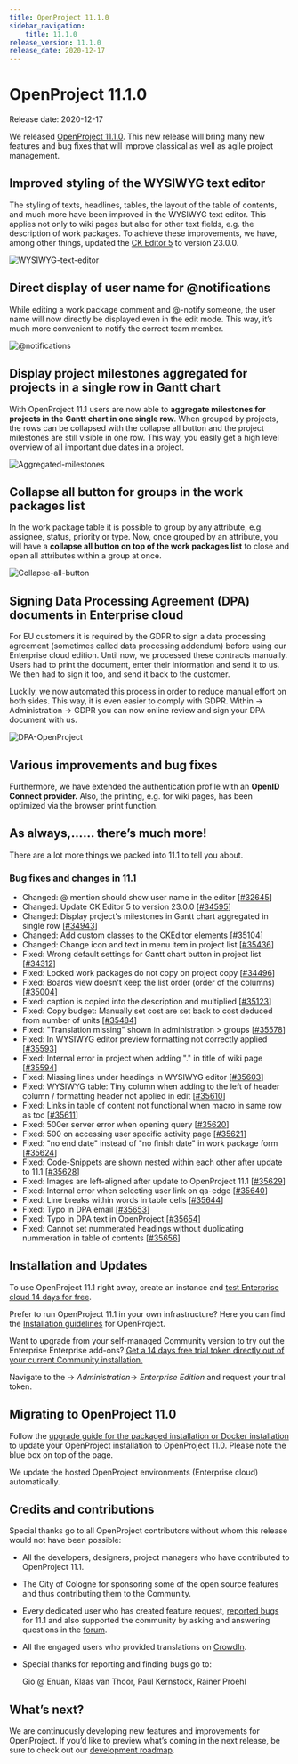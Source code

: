 ```yaml
---
title: OpenProject 11.1.0
sidebar_navigation:
    title: 11.1.0
release_version: 11.1.0
release_date: 2020-12-17
---
```



# OpenProject 11.1.0

Release date: 2020-12-17

We released [OpenProject 11.1.0](https://community.openproject.com/versions/1424).
This new release will bring many new features and bug fixes that will improve classical as well as agile project management. 

## Improved styling of the WYSIWYG text editor

The styling of texts, headlines, tables, the layout of the table of  contents, and much more have been improved in the WYSIWYG text editor.  This applies not only to wiki pages but also for other text fields, e.g. the description of work packages. To achieve these improvements, we  have, among other things, updated the [CK Editor 5](https://ckeditor.com/ckeditor-5/) to version 23.0.0.

![WYSIWYG-text-editor](WYSIWYG-text-editor.png)

## Direct display of user name for @notifications

While editing a work package comment and @-notify someone, the user  name will now directly be displayed even in the edit mode. This way,  it’s much more convenient to notify the correct team member.

![@notifications](@notifications.png)

## Display project milestones aggregated for projects in a single row in Gantt chart

With OpenProject 11.1 users are now able to **aggregate milestones for projects in the Gantt chart in one single row**. When grouped by projects, the rows can be collapsed with the collapse  all button and the project milestones are still visible in one row. This way, you easily get a high level overview of all important due dates in a project.

![Aggregated-milestones](Aggregated-milestones.png)

## Collapse all button for groups in the work packages list

In the work package table it is possible to group by any attribute,  e.g. assignee, status, priority or type. Now, once grouped by an  attribute, you will have a **collapse all button on top of the work packages list** to close and open all attributes within a group at once.

![Collapse-all-button](Collapse-all-button.png)

## Signing Data Processing Agreement (DPA) documents in Enterprise cloud

For EU customers it is required by the GDPR to sign a data processing agreement (sometimes called data processing addendum) before using our Enterprise cloud edition. Until now, we processed these contracts manually. Users had to print the document, enter their information and send it to us. We then had to sign it too, and send it back to the customer.

Luckily, we now automated this process in order to reduce manual effort on both sides. This way, it is even easier to comply with GDPR. Within -> Administration -> GDPR you can now online review and sign your DPA document with us.

![DPA-OpenProject](DPA-OpenProject.png)



## Various improvements and bug fixes

Furthermore, we have extended the authentication profile with an **OpenID Connect provider.** Also, the printing, e.g. for wiki pages, has been optimized via the browser print function.

## As always,…… there’s much more!

There are a lot more things we packed into 11.1 to tell you about.

### Bug fixes and changes in 11.1

- Changed: @ mention should show user name in the editor \[[#32645](https://community.openproject.com/wp/32645)\]
- Changed: Update CK Editor 5 to version 23.0.0 \[[#34595](https://community.openproject.com/wp/34595)\]
- Changed: Display project's milestones in Gantt chart aggregated in single row \[[#34943](https://community.openproject.com/wp/34943)\]
- Changed: Add custom classes to the CKEditor elements \[[#35104](https://community.openproject.com/wp/35104)\]
- Changed: Change icon and text in menu item in project list \[[#35436](https://community.openproject.com/wp/35436)\]
- Fixed: Wrong default settings for Gantt chart button in project list \[[#34312](https://community.openproject.com/wp/34312)\]
- Fixed: Locked work packages do not copy on project copy \[[#34496](https://community.openproject.com/wp/34496)\]
- Fixed: Boards view doesn't keep the list order (order of the columns) \[[#35004](https://community.openproject.com/wp/35004)\]
- Fixed: caption is copied into the description and multiplied \[[#35123](https://community.openproject.com/wp/35123)\]
- Fixed: Copy budget: Manually set cost are set back to cost deduced from number of units \[[#35484](https://community.openproject.com/wp/35484)\]
- Fixed: "Translation missing" shown in administration > groups \[[#35578](https://community.openproject.com/wp/35578)\]
- Fixed: In WYSIWYG editor preview formatting not correctly applied \[[#35593](https://community.openproject.com/wp/35593)\]
- Fixed: Internal error in project when adding "." in title of wiki page \[[#35594](https://community.openproject.com/wp/35594)\]
- Fixed: Missing lines under headings in WYSIWYG editor \[[#35603](https://community.openproject.com/wp/35603)\]
- Fixed: WYSIWYG table: Tiny column when adding to the left of header column / formatting header not applied in edit \[[#35610](https://community.openproject.com/wp/35610)\]
- Fixed: Links in table of content not functional when macro in same row as toc \[[#35611](https://community.openproject.com/wp/35611)\]
- Fixed: 500er server error when opening query \[[#35620](https://community.openproject.com/wp/35620)\]
- Fixed: 500 on accessing user specific activity page \[[#35621](https://community.openproject.com/wp/35621)\]
- Fixed: "no end date" instead of "no finish date" in work package form \[[#35624](https://community.openproject.com/wp/35624)\]
- Fixed: Code-Snippets are shown nested within each other after update to 11.1 \[[#35628](https://community.openproject.com/wp/35628)\]
- Fixed: Images are left-aligned after update to OpenProject 11.1 \[[#35629](https://community.openproject.com/wp/35629)\]
- Fixed: Internal error when selecting user link on qa-edge \[[#35640](https://community.openproject.com/wp/35640)\]
- Fixed: Line breaks within words in table cells \[[#35644](https://community.openproject.com/wp/35644)\]
- Fixed: Typo in DPA email \[[#35653](https://community.openproject.com/wp/35653)\]
- Fixed: Typo in DPA text in OpenProject \[[#35654](https://community.openproject.com/wp/35654)\]
- Fixed: Cannot set nummerated headings without duplicating nummeration in table of contents \[[#35656](https://community.openproject.com/wp/35656)\]

## Installation and Updates

To use OpenProject 11.1 right away, create an instance and [test Enterprise cloud 14 days for free](https://start.openproject.com/).

Prefer to run OpenProject 11.1 in your own infrastructure?
Here you can find the [Installation guidelines](../../../installation-and-operations) for OpenProject.

Want to upgrade from your self-managed Community version to try out the Enterprise Enterprise add-ons? [Get a 14 days free trial token directly out of your current Community installation.](https://www.openproject.org/blog/enterprise-edition-upgrade-test-free/)

Navigate to the -> *Administration*-> *Enterprise Edition* and request your trial token.

## Migrating to OpenProject 11.0

Follow the [upgrade guide for the packaged installation or Docker installation](../../../installation-and-operations/operation/upgrading/) to update your OpenProject installation to OpenProject 11.0. Please note the blue box on top of the page.

We update the hosted OpenProject environments (Enterprise cloud) automatically.

## Credits and contributions

Special thanks go to all OpenProject contributors without whom this release would not have been possible:

- All the developers, designers, project managers who have contributed to OpenProject 11.1.

- The City of Cologne for sponsoring some of the open source features and thus contributing them to the Community.

- Every dedicated user who has created feature request, [reported bugs](../../../development/report-a-bug/) for 11.1 and also supported the community by asking and answering questions in the [forum](https://community.openproject.org/projects/openproject/boards).

- All the engaged users who provided translations on [CrowdIn](https://crowdin.com/projects/opf).

- Special thanks for reporting and finding bugs go to:

  Gio @ Enuan, Klaas van Thoor, Paul Kernstock, Rainer Proehl

## What’s next?

We are continuously developing new features and improvements for  OpenProject. If you’d like to preview what’s coming in the next release, be sure to check out our [development roadmap](https://community.openproject.com/projects/openproject/work_packages?query_id=918).

